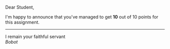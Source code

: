 Dear Student,

I'm happy to announce that you've managed to get **10** out of 10 points for this assignment.

-----------
I remain your faithful servant\
_Bobot_